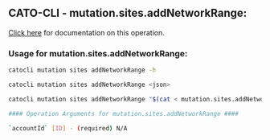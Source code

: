 
## CATO-CLI - mutation.sites.addNetworkRange:
[Click here](https://api.catonetworks.com/documentation/#mutation-mutation.sites.addNetworkRange) for documentation on this operation.

### Usage for mutation.sites.addNetworkRange:

```bash
catocli mutation sites addNetworkRange -h

catocli mutation sites addNetworkRange <json>

catocli mutation sites addNetworkRange "$(cat < mutation.sites.addNetworkRange.json)"

#### Operation Arguments for mutation.sites.addNetworkRange ####

`accountId` [ID] - (required) N/A    
